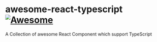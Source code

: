# awesome-react-typescript [![Awesome](https://awesome.re/badge.svg)](https://awesome.re)
A Collection of awesome React Component which support TypeScript
